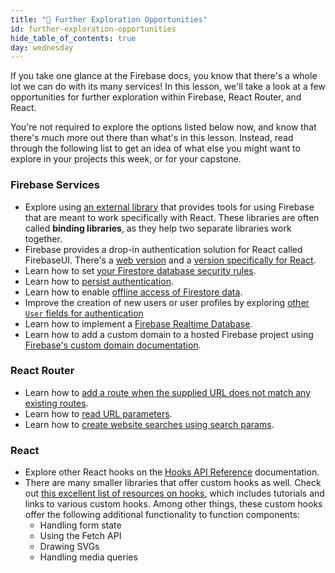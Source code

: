 ```yaml
---
title: "📓 Further Exploration Opportunities"
id: further-exploration-opportunities
hide_table_of_contents: true
day: wednesday
---
```


If you take one glance at the Firebase docs, you know that there's a whole lot we can do with its many services! In this lesson, we'll take a look at a few opportunities for further exploration within Firebase, React Router, and React. 

You're not required to explore the options listed below now, and know that there's much more out there than what's in this lesson. Instead, read through the following list to get an idea of what else you might want to explore in your projects this week, or for your capstone.

### Firebase Services

* Explore using [an external library](https://firebaseopensource.com/platform/web/) that provides tools for using Firebase that are meant to work specifically with React. These libraries are often called **binding libraries**, as they help two separate libraries work together.
* Firebase provides a drop-in authentication solution for React called FirebaseUI. There's a [web version](https://github.com/firebase/firebaseui-web) and a [version specifically for React](https://github.com/firebase/firebaseui-web-react).
* Learn how to set [your Firestore database security rules](https://firebase.google.com/docs/firestore/security/get-started).
* Learn how to [persist authentication](https://firebase.google.com/docs/auth/web/auth-state-persistence).
* Learn how to enable [offline access of Firestore data](https://firebase.google.com/docs/firestore/manage-data/enable-offline).
* Improve the creation of new users or user profiles by exploring [other `User` fields for authentication](https://firebase.google.com/docs/auth/web/manage-users)
* Learn how to implement a [Firebase Realtime Database](https://firebase.google.com/docs/database/web/start).
* Learn how to add a custom domain to a hosted Firebase project using [Firebase's custom domain documentation](https://firebase.google.com/docs/hosting/custom-domain).

### React Router

* Learn how to [add a route when the supplied URL does not match any existing routes](https://reactrouter.com/en/main/getting-started/tutorial#adding-a-no-match-route). 
* Learn how to [read URL parameters](https://reactrouter.com/en/main/getting-started/tutorial#reading-url-params).
* Learn how to [create website searches using search params](https://reactrouter.com/en/main/getting-started/tutorial#search-params).  

### React

* Explore other React hooks on the [Hooks API Reference](https://reactjs.org/docs/hooks-reference.html) documentation.
* There are many smaller libraries that offer custom hooks as well. Check out [this excellent list of resources on hooks](https://github.com/rehooks/awesome-react-hooks), which includes tutorials and links to various custom hooks. Among other things, these custom hooks offer the following additional functionality to function components:
  * Handling form state
  * Using the Fetch API
  * Drawing SVGs
  * Handling media queries
